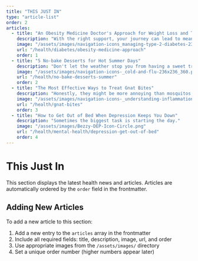 ```yaml
---
title: "THIS JUST IN"
type: "article-list"
order: 2
articles:
  - title: "An Obesity Medicine Doctor's Approach for Weight Loss and Type 2…"
    description: "With the right support, your journey can lead to meaningful improvements."
    image: "/assets/images/navigation-icons_managing-type-2-diabetes-236x236-1.png"
    url: "/health/diabetes/obesity-medicine-approach"
    order: 1
  - title: "5 No-bake Desserts for Hot Summer Days"
    description: "Don't let the weather stop you from having a sweet treat."
    image: "/assets/images/navigation-icons-_cold-and-flu-236x236_360.png"
    url: "/health/no-bake-desserts-summer"
    order: 2
  - title: "The Most Effective Ways to Treat Gnat Bites"
    description: "Honestly, they might be more annoying than mosquitos."
    image: "/assets/images/navigation-icons-_understanding-inflammation-and-aging-236x236_360.png"
    url: "/health/gnat-bites"
    order: 3
  - title: "How to Get Out of Bed When Depression Keeps You Down"
    description: "Sometimes the biggest task is starting the day."
    image: "/assets/images/Bezzy-DEP-Icon-Circle.png"
    url: "/health/mental-health/depression-get-out-of-bed"
    order: 4
---
```


# This Just In

This section displays the latest health news and articles. Articles are automatically ordered by the `order` field in the frontmatter.

## Adding New Articles

To add a new article to this section:

1. Add a new entry to the `articles` array in the frontmatter
2. Include all required fields: title, description, image, url, and order
3. Use appropriate images from the `/assets/images/` directory
4. Set a unique order number (higher numbers appear later) 